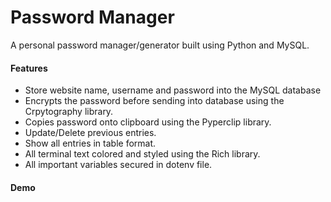 # Password Manager

A personal password manager/generator built using Python and MySQL.

#### Features

- Store website name, username and password into the MySQL database
- Encrypts the password before sending into database using the Crpytography library.
- Copies password onto clipboard using the Pyperclip library.
- Update/Delete previous entries.
- Show all entries in table format.
- All terminal text colored and styled using the Rich library.
- All important variables secured in dotenv file.

#### Demo
